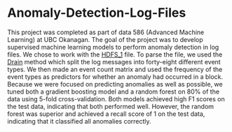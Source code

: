 # Anomaly-Detection-Log-Files

This project was completed as part of data 586 (Advanced Machine Learning) at UBC Okanagan. The goal of the project was to develop supervised machine learning models to perform anomaly detection in log files. We chose to work with the [HDFS_1](https://github.com/logpai/loghub/tree/master/HDFS) file.  To parse 
the file, we used the [Drain](https://github.com/logpai/logparser/tree/master/logparser/Drain) method which split the log messages into forty-eight different event 
types. We then made an event count matrix and used the frequency of the event types as predictors 
for whether an anomaly had occurred in a block. Because we were focused on predicting anomalies 
as well as possible, we tuned both a gradient boosting model and a random forest on 80% of the 
data using 5-fold cross-validation. Both models achieved high F1 scores on the test data, indicating 
that both performed well. However, the random forest was superior and achieved a recall score of 
1 on the test data, indicating that it classified all anomalies correctly.
